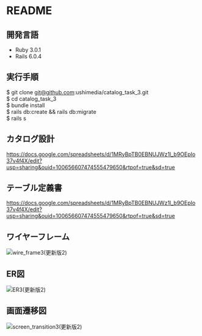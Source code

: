 # README

## 開発言語
 * Ruby 3.0.1
 * Rails 6.0.4

## 実行手順
 $ git clone git@github.com:ushimedia/catalog_task_3.git  
 $ cd catalog_task_3  
 $ bundle install  
 $ rails db:create && rails db:migrate  
 $ rails s  

## カタログ設計
https://docs.google.com/spreadsheets/d/1MRyBpTB0EBNUJWz1l_b9OEpIo37v4f4X/edit?usp=sharing&ouid=100656607474555479650&rtpof=true&sd=true

## テーブル定義書
https://docs.google.com/spreadsheets/d/1MRyBpTB0EBNUJWz1l_b9OEpIo37v4f4X/edit?usp=sharing&ouid=100656607474555479650&rtpof=true&sd=true

## ワイヤーフレーム
![wire_frame3(更新版2)](https://user-images.githubusercontent.com/103015276/178161057-10278b45-a957-468e-870a-1988eb6232f2.png)

## ER図
![ER3(更新版2)](https://user-images.githubusercontent.com/103015276/178158995-e2db6686-c6e3-4735-b39e-822af8481fbf.png)


## 画面遷移図
![screen_transition3(更新版2)](https://user-images.githubusercontent.com/103015276/178161060-c474f0db-6a67-49d2-a4f4-c234e37804c8.png)
